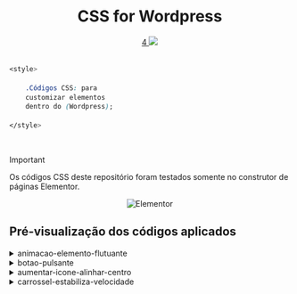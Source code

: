 <div align="center">
    <h1>CSS for Wordpress</h1>
    <a href="https://skillicons.dev">4
    <img src="https://skillicons.dev/icons?i=css,wordpress" />
    </a>
</div>   

<br>

```CSS
<style>

    .Códigos CSS: para 
    customizar elementos 
    dentro do (Wordpress);

</style>
``` 

<br>

> [!IMPORTANT]
> Os códigos CSS deste repositório foram testados somente no construtor de páginas Elementor.   

<div align="center">

![Elementor](https://svgl-badge.vercel.app/api/Software/Elementor?theme=dark)

</div>

## Pré-visualização dos códigos aplicados

<details>
<summary>animacao-elemento-flutuante</summary>

![animacao-elemento-flutuante](https://raw.githubusercontent.com/walterowisk/CSS-for-Wordpress/main/preview-img/float-animation.gif)
</details>

<details>
<summary>botao-pulsante</summary>

![botao-pulsante](https://raw.githubusercontent.com/walterowisk/CSS-for-Wordpress/main/preview-img/button-pulse-effect.gif)
</details>

<details>
<summary>aumentar-icone-alinhar-centro</summary>

![aumentar-icone-alinhar-centro](https://raw.githubusercontent.com/walterowisk/CSS-for-Wordpress/main/preview-img/size-icons-buttons.png)
</details>

<details>
<summary>carrossel-estabiliza-velocidade</summary>

![carrossel-estabiliza-velocidade](https://raw.githubusercontent.com/walterowisk/CSS-for-Wordpress/main/preview-img/carousel-transition-timing-function.gif)
</details>